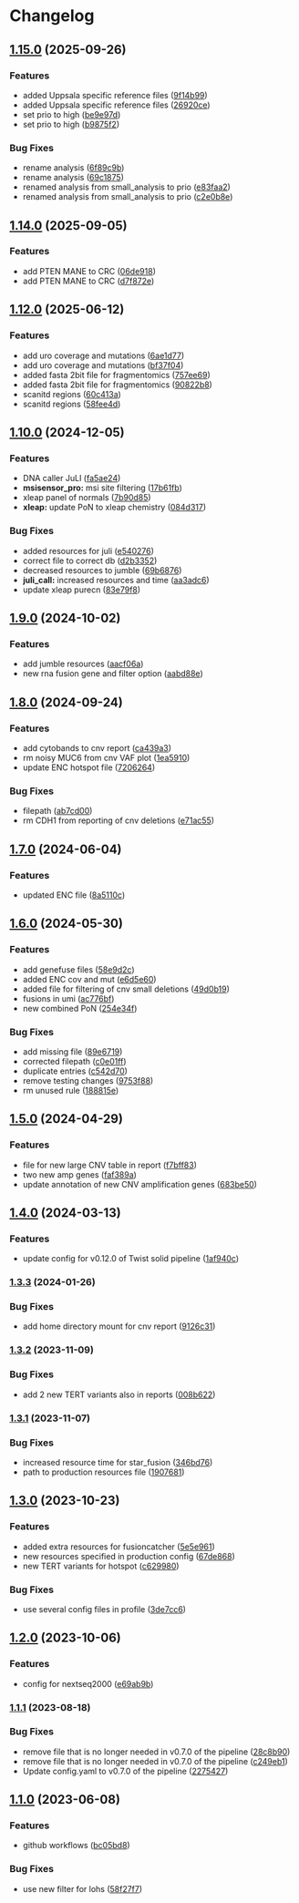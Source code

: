 # Changelog

## [1.15.0](https://github.com/clinical-genomics-uppsala/GMS560_config/compare/v1.14.0...v1.15.0) (2025-09-26)


### Features

* added Uppsala specific reference files ([9f14b99](https://github.com/clinical-genomics-uppsala/GMS560_config/commit/9f14b9949ddf3e65809447c16cc1b32ec102408e))
* added Uppsala specific reference files ([26920ce](https://github.com/clinical-genomics-uppsala/GMS560_config/commit/26920cef8b6e600da65c7185edcee1bd4815eb23))
* set prio to high ([be9e97d](https://github.com/clinical-genomics-uppsala/GMS560_config/commit/be9e97df0bb3927736b9d86604bf11487cb92666))
* set prio to high ([b9875f2](https://github.com/clinical-genomics-uppsala/GMS560_config/commit/b9875f282027883722d9777ce7ca4bdfa83f4e59))


### Bug Fixes

* rename analysis ([6f89c9b](https://github.com/clinical-genomics-uppsala/GMS560_config/commit/6f89c9b298b126e70e7329615c1c00fcd9538bd4))
* rename analysis ([69c1875](https://github.com/clinical-genomics-uppsala/GMS560_config/commit/69c187514bc02311f657e6bfb072d073c398a37f))
* renamed analysis from small_analysis to prio ([e83faa2](https://github.com/clinical-genomics-uppsala/GMS560_config/commit/e83faa2de0fcb28a75df06d237b0aaa3963e6149))
* renamed analysis from small_analysis to prio ([c2e0b8e](https://github.com/clinical-genomics-uppsala/GMS560_config/commit/c2e0b8ec8f8b842bae7298ea2c840158f125a926))

## [1.14.0](https://github.com/clinical-genomics-uppsala/GMS560_config/compare/v1.13.0...v1.14.0) (2025-09-05)


### Features

* add PTEN MANE to CRC ([06de918](https://github.com/clinical-genomics-uppsala/GMS560_config/commit/06de918b3447af3501db4655c616ff9485a7e803))
* add PTEN MANE to CRC ([d7f872e](https://github.com/clinical-genomics-uppsala/GMS560_config/commit/d7f872e7c418d4db1333317a465e40582aa0def4))

## [1.12.0](https://github.com/clinical-genomics-uppsala/GMS560_config/compare/v1.11.0...v1.12.0) (2025-06-12)


### Features

* add uro coverage and mutations ([6ae1d77](https://github.com/clinical-genomics-uppsala/GMS560_config/commit/6ae1d770e58bf3f00f93556ab516496479bfe243))
* add uro coverage and mutations ([bf37f04](https://github.com/clinical-genomics-uppsala/GMS560_config/commit/bf37f04266126b4979eae3aeccd3f7a05f28a9ad))
* added fasta 2bit file for fragmentomics ([757ee69](https://github.com/clinical-genomics-uppsala/GMS560_config/commit/757ee6997ba1b0858a4efe9aa70e78dfee7bc7b2))
* added fasta 2bit file for fragmentomics ([90822b8](https://github.com/clinical-genomics-uppsala/GMS560_config/commit/90822b89bfd97ee6fb72b4a917643c7d0907e178))
* scanitd regions ([60c413a](https://github.com/clinical-genomics-uppsala/GMS560_config/commit/60c413a46de20d672737537b7cef811ec3ae4aa2))
* scanitd regions ([58fee4d](https://github.com/clinical-genomics-uppsala/GMS560_config/commit/58fee4d2f86674236a97d359316ec8338e3042cd))

## [1.10.0](https://www.github.com/clinical-genomics-uppsala/GMS560_config/compare/v1.9.0...v1.10.0) (2024-12-05)


### Features

* DNA caller JuLI ([fa5ae24](https://www.github.com/clinical-genomics-uppsala/GMS560_config/commit/fa5ae24be96ad096032b6afe017ed6a75ec7cb7b))
* **msisensor_pro:** msi site filtering ([17b61fb](https://www.github.com/clinical-genomics-uppsala/GMS560_config/commit/17b61fb64e0b4b57d104be8f5ee725be8e77b0dc))
* xleap panel of normals ([7b90d85](https://www.github.com/clinical-genomics-uppsala/GMS560_config/commit/7b90d85d315cfe2e60dcf1d34b252b58af8ed1d2))
* **xleap:** update PoN to xleap chemistry ([084d317](https://www.github.com/clinical-genomics-uppsala/GMS560_config/commit/084d3171d3711f28aef7aa8d0fe183a5d044e5c2))


### Bug Fixes

* added resources for juli ([e540276](https://www.github.com/clinical-genomics-uppsala/GMS560_config/commit/e540276b6a48a81b8489eb806a5e2401aaea8f32))
* correct file to correct db ([d2b3352](https://www.github.com/clinical-genomics-uppsala/GMS560_config/commit/d2b33527ba32441047a0543a592ebaf549b27000))
* decreased resources to jumble ([69b6876](https://www.github.com/clinical-genomics-uppsala/GMS560_config/commit/69b687666aafcf3e8e6218a92b65694c845ab412))
* **juli_call:** increased resources and time ([aa3adc6](https://www.github.com/clinical-genomics-uppsala/GMS560_config/commit/aa3adc662b95841fe7ef531d14494878c0823983))
* update xleap purecn ([83e79f8](https://www.github.com/clinical-genomics-uppsala/GMS560_config/commit/83e79f8d0aa6bb577ec51a1a356790f65f38020c))

## [1.9.0](https://www.github.com/clinical-genomics-uppsala/GMS560_config/compare/v1.8.0...v1.9.0) (2024-10-02)


### Features

* add jumble resources ([aacf06a](https://www.github.com/clinical-genomics-uppsala/GMS560_config/commit/aacf06a2aa4db1213ad17b9b9ce1ef9212ef4618))
* new rna fusion gene and filter option ([aabd88e](https://www.github.com/clinical-genomics-uppsala/GMS560_config/commit/aabd88e8f135ecc13eb6d6cda7b34296d02612ab))

## [1.8.0](https://www.github.com/clinical-genomics-uppsala/GMS560_config/compare/v1.7.0...v1.8.0) (2024-09-24)


### Features

* add cytobands to cnv report ([ca439a3](https://www.github.com/clinical-genomics-uppsala/GMS560_config/commit/ca439a309e47830123262bb57aaa7c5d97eaeaf2))
* rm noisy MUC6 from cnv VAF plot ([1ea5910](https://www.github.com/clinical-genomics-uppsala/GMS560_config/commit/1ea59102fdc466e286569e564fb94948d07821f2))
* update ENC hotspot file ([7206264](https://www.github.com/clinical-genomics-uppsala/GMS560_config/commit/7206264772b700fa7657c1bd558daf2124db98c2))


### Bug Fixes

* filepath ([ab7cd00](https://www.github.com/clinical-genomics-uppsala/GMS560_config/commit/ab7cd004fb677cd20434d1e5614bb06091cf57ce))
* rm CDH1 from reporting of cnv deletions ([e71ac55](https://www.github.com/clinical-genomics-uppsala/GMS560_config/commit/e71ac55a2da433941b4995bdebe1565d6e066588))

## [1.7.0](https://www.github.com/clinical-genomics-uppsala/GMS560_config/compare/v1.6.0...v1.7.0) (2024-06-04)


### Features

* updated ENC file ([8a5110c](https://www.github.com/clinical-genomics-uppsala/GMS560_config/commit/8a5110c423bcb8a1bb39f0bdfb19ec83d9e6ec10))

## [1.6.0](https://www.github.com/clinical-genomics-uppsala/GMS560_config/compare/v1.5.0...v1.6.0) (2024-05-30)


### Features

* add genefuse files ([58e9d2c](https://www.github.com/clinical-genomics-uppsala/GMS560_config/commit/58e9d2c2488fa260da744942bb70b484f7d7b0b3))
* added ENC cov and mut ([e6d5e60](https://www.github.com/clinical-genomics-uppsala/GMS560_config/commit/e6d5e60f82e63d3a76ee2db717813aab517c325b))
* added file for filtering of cnv small deletions ([49d0b19](https://www.github.com/clinical-genomics-uppsala/GMS560_config/commit/49d0b19c6db225f166e6c8379c3d55dc83f25de9))
* fusions in umi ([ac776bf](https://www.github.com/clinical-genomics-uppsala/GMS560_config/commit/ac776bf4cdfd869358774fe8abb3f88d74288dc0))
* new combined PoN ([254e34f](https://www.github.com/clinical-genomics-uppsala/GMS560_config/commit/254e34fd46ac84202ad7d45c1748067cf4da7b6b))


### Bug Fixes

* add missing file ([89e6719](https://www.github.com/clinical-genomics-uppsala/GMS560_config/commit/89e671928ef339be02e85e6196bdfb853e0aad88))
* corrected filepath ([c0e01ff](https://www.github.com/clinical-genomics-uppsala/GMS560_config/commit/c0e01ff3d6cecc9afa0fb048ea304d22c7b37ec9))
* duplicate entries ([c542d70](https://www.github.com/clinical-genomics-uppsala/GMS560_config/commit/c542d709321e93fa9f3dfde01cef466c4096fb78))
* remove testing changes ([9753f88](https://www.github.com/clinical-genomics-uppsala/GMS560_config/commit/9753f886ca70616b722994b208d1c0237c3f9a48))
* rm unused rule ([188815e](https://www.github.com/clinical-genomics-uppsala/GMS560_config/commit/188815e4fc9be3ddfeb032eb095ae95889cae414))

## [1.5.0](https://www.github.com/clinical-genomics-uppsala/GMS560_config/compare/v1.4.0...v1.5.0) (2024-04-29)


### Features

* file for new large CNV table in report ([f7bff83](https://www.github.com/clinical-genomics-uppsala/GMS560_config/commit/f7bff83ffe193ffdec4779f4ff57ecb34a7ed8cf))
* two new amp genes ([faf389a](https://www.github.com/clinical-genomics-uppsala/GMS560_config/commit/faf389a09d499b1c5874c5e2e1852b6a38115857))
* update annotation of new CNV amplification genes ([683be50](https://www.github.com/clinical-genomics-uppsala/GMS560_config/commit/683be50fa13970e4de63417a52c93ff540f1f975))

## [1.4.0](https://www.github.com/clinical-genomics-uppsala/GMS560_config/compare/v1.3.3...v1.4.0) (2024-03-13)


### Features

* update config for v0.12.0 of Twist solid pipeline ([1af940c](https://www.github.com/clinical-genomics-uppsala/GMS560_config/commit/1af940c346dc7d1c5df3e483386ac011cd0983ac))

### [1.3.3](https://www.github.com/clinical-genomics-uppsala/GMS560_config/compare/v1.3.2...v1.3.3) (2024-01-26)


### Bug Fixes

* add home directory mount for cnv report ([9126c31](https://www.github.com/clinical-genomics-uppsala/GMS560_config/commit/9126c316ed5bc3abf655ce4e9b94e458c7f74b81))

### [1.3.2](https://www.github.com/clinical-genomics-uppsala/GMS560_config/compare/v1.3.1...v1.3.2) (2023-11-09)


### Bug Fixes

* add 2 new TERT variants also in reports ([008b622](https://www.github.com/clinical-genomics-uppsala/GMS560_config/commit/008b6222059e8f7ef2fc7b37c7e82617ca51efce))

### [1.3.1](https://www.github.com/clinical-genomics-uppsala/GMS560_config/compare/v1.3.0...v1.3.1) (2023-11-07)


### Bug Fixes

* increased resource time for star_fusion ([346bd76](https://www.github.com/clinical-genomics-uppsala/GMS560_config/commit/346bd76ccbf6b68af4c4d2857c089a7b6c34da81))
* path to production resources file ([1907681](https://www.github.com/clinical-genomics-uppsala/GMS560_config/commit/1907681ec5049b64c719c26aa7375755df4f8106))

## [1.3.0](https://www.github.com/clinical-genomics-uppsala/GMS560_config/compare/v1.2.0...v1.3.0) (2023-10-23)


### Features

* added extra resources for fusioncatcher ([5e5e961](https://www.github.com/clinical-genomics-uppsala/GMS560_config/commit/5e5e961f48848e4e15a013fc8f846ed2d38b8ecb))
* new resources specified in production config ([67de868](https://www.github.com/clinical-genomics-uppsala/GMS560_config/commit/67de8682247688e62ce089e2b5713db49b8a266d))
* new TERT variants for hotspot ([c629980](https://www.github.com/clinical-genomics-uppsala/GMS560_config/commit/c629980817d4cb5c606f0b22d494d95aea9d2201))


### Bug Fixes

* use several config files in profile ([3de7cc6](https://www.github.com/clinical-genomics-uppsala/GMS560_config/commit/3de7cc6809af01c5049a1fad20c50b07e9b8d38e))

## [1.2.0](https://www.github.com/clinical-genomics-uppsala/GMS560_config/compare/v1.1.1...v1.2.0) (2023-10-06)


### Features

* config for nextseq2000 ([e69ab9b](https://www.github.com/clinical-genomics-uppsala/GMS560_config/commit/e69ab9b82cd522113964cc1c858571ca8e1115ce))

### [1.1.1](https://www.github.com/clinical-genomics-uppsala/GMS560_config/compare/v1.1.0...v1.1.1) (2023-08-18)


### Bug Fixes

* remove file that is no longer needed in v0.7.0 of the pipeline ([28c8b90](https://www.github.com/clinical-genomics-uppsala/GMS560_config/commit/28c8b907b7ddf15099d2fc04998bc6eeb9d2c03b))
* remove file that is no longer needed in v0.7.0 of the pipeline ([c249eb1](https://www.github.com/clinical-genomics-uppsala/GMS560_config/commit/c249eb1892c6762ab8cea258c3697c549b846c30))
* Update config.yaml to v0.7.0 of the pipeline ([2275427](https://www.github.com/clinical-genomics-uppsala/GMS560_config/commit/227542726839db06c655b89b0636dc78cc5845a1))

## [1.1.0](https://www.github.com/clinical-genomics-uppsala/GMS560_config/compare/v1.0.0...v1.1.0) (2023-06-08)


### Features

* github workflows ([bc05bd8](https://www.github.com/clinical-genomics-uppsala/GMS560_config/commit/bc05bd87a9b608e56fc59ec8a9b547369a992747))


### Bug Fixes

* use new filter for lohs ([58f27f7](https://www.github.com/clinical-genomics-uppsala/GMS560_config/commit/58f27f74ff7aea596b16907a625480df9bbbf477))
